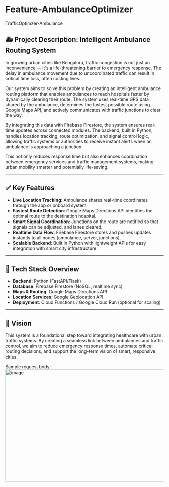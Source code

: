 # Feature-AmbulanceOptimizer
TrafficOptimzer-Ambulance

## 🚑 **Project Description: Intelligent Ambulance Routing System**

In growing urban cities like Bengaluru, traffic congestion is not just an inconvenience — it's a life-threatening barrier to emergency response. The delay in ambulance movement due to uncoordinated traffic can result in critical time loss, often costing lives.

Our system aims to solve this problem by creating an intelligent ambulance routing platform that enables ambulances to reach hospitals faster by dynamically clearing their route. The system uses real-time GPS data shared by the ambulance, determines the fastest possible route using Google Maps API, and actively communicates with traffic junctions to clear the way.

By integrating this data with Firebase Firestore, the system ensures real-time updates across connected modules. The backend, built in Python, handles location tracking, route optimization, and signal control logic, allowing traffic systems or authorities to receive instant alerts when an ambulance is approaching a junction.

This not only reduces response time but also enhances coordination between emergency services and traffic management systems, making urban mobility smarter and potentially life-saving.

---

## ✅ Key Features

* **Live Location Tracking**: Ambulance shares real-time coordinates through the app or onboard system.
* **Fastest Route Detection**: Google Maps Directions API identifies the optimal route to the destination hospital.
* **Smart Signal Coordination**: Junctions on the route are notified so that signals can be adjusted, and lanes cleared.
* **Realtime Data Flow**: Firebase Firestore stores and pushes updates instantly to all nodes (ambulance, server, junctions).
* **Scalable Backend**: Built in Python with lightweight APIs for easy integration with smart city infrastructure.

---

## 🔧 Tech Stack Overview

* **Backend**: Python (FastAPI/Flask)
* **Database**: Firebase Firestore (NoSQL, realtime sync)
* **Maps & Routing**: Google Maps Directions API
* **Location Services**: Google Geolocation API
* **Deployment**: Cloud Functions / Google Cloud Run (optional for scaling)

---

## 🧠 Vision

This system is a foundational step toward integrating healthcare with urban traffic systems. By creating a seamless link between ambulances and traffic control, we aim to reduce emergency response times, automate critical routing decisions, and support the long-term vision of smart, responsive cities.

Sample request body:
<img width="972" height="356" alt="image" src="https://github.com/user-attachments/assets/c7922dc4-b5b0-4cac-b15c-630b2007eb74" />

